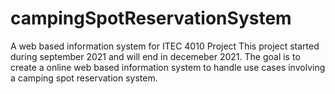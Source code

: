 # campingSpotReservationSystem
A web based information system for ITEC 4010 Project
This project started during september 2021 and will end in decemeber 2021.
The goal is to create a online web based information system to handle use cases involving a camping spot reservation system.
